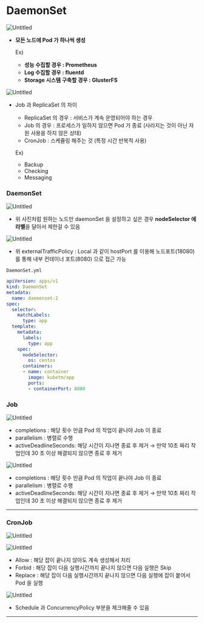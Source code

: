 # DaemonSet

![Untitled](DaemonSet%208c8f8/Untitled.png)

- **모든 노드에 Pod 가 하나씩 생성**
    
    Ex) 
    
    - **성능 수집할 경우 : Prometheus**
    - **Log 수집할 경우 : fluentd**
    - **Storage 시스템 구축할 경우 : GlusterFS**

![Untitled](DaemonSet%208c8f8/Untitled%201.png)

- Job 과 ReplicaSet 의 차이
    - ReplicaSet 의 경우 : 서비스가 계속 운영되어야 하는 경우
    - Job 의 경우 : 프로세스가 일하지 않으면 Pod 가 종료 (사라지는 것이 아닌 자원 사용을 하지 않은 상태)
    - CronJob : 스케쥴링 해주는 것 (특정 시간 반복적 사용)
    
    Ex)
    
    - Backup
    - Checking
    - Messaging

### DaemonSet

![Untitled](DaemonSet%208c8f8/Untitled%202.png)

- 위 사진처럼 원하는 노드만 daemonSet 을 설정하고 싶은 경우 **nodeSelector 에 라벨**을 달아서 제한걸 수 있음

![Untitled](DaemonSet%208c8f8/Untitled%203.png)

- 위 externalTrafficPolicy : Local 과 같이 hostPort 를 이용해 노드포트(18080) 를 통해 내부 컨테이너 포트(8080) 으로 접근 가능

`DaemonSet.yml`

```yaml
apiVersion: apps/v1
kind: DaemonSet
metadata:
  name: daemonset-2
spec:
  selector:
    matchLabels:
      type: app
  template:
    metadata:
      labels:
        type: app
    spec:
      nodeSelector:
        os: centos
      containers:
      - name: container
        image: kubetm/app
        ports:
        - containerPort: 8080
```

### Job

![Untitled](DaemonSet%208c8f8/Untitled%204.png)

- completions : 해당 횟수 만큼 Pod 의 작업이 끝나야 Job 이 종료
- parallelism : 병렬로 수행
- activeDeadlineSeconds: 해당 시간이 지나면 종료 후 제거
→ 만약 10초 짜리 작업인데 30 초 이상 해결되지 않으면 종료 후 제거

![Untitled](DaemonSet%208c8f8/Untitled%205.png)

- completions : 해당 횟수 만큼 Pod 의 작업이 끝나야 Job 이 종료
- parallelism : 병렬로 수행
- activeDeadlineSeconds: 해당 시간이 지나면 종료 후 제거
→ 만약 10초 짜리 작업인데 30 초 이상 해결되지 않으면 종료 후 제거

---

### CronJob

![Untitled](DaemonSet%208c8f8/Untitled%206.png)

![Untitled](DaemonSet%208c8f8/Untitled%207.png)

- Allow : 해당 잡이 끝나지 않아도 계속 생성해서 처리
- Forbid : 해당 잡이 다음 실행시간까지 끝나지 않으면 다음 실행은 Skip
- Replace : 해당 잡이 다음 실행시간까지 끝나지 않으면 다음 실행에 잡이 붙어서 Pod 을 실행

![Untitled](DaemonSet%208c8f8/Untitled%208.png)

- Schedule 과 ConcurrencyPolicy 부분을 체크해줄 수 있음

---